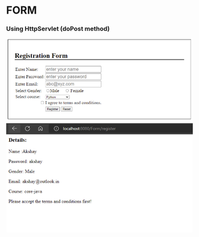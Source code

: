 # FORM

### Using HttpServlet (doPost method)

![Registration Form](images/form.png "Registration Form")
![RegisterServlet](images/RegisterServlet.png "RegisterServlet")